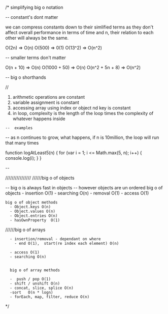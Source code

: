  /*
simplifying big o notation

  --  constant's dont matter

  we can compress constants down to their simlified terms as they don't affect overall performance in terms of time and n, their relation to each other will always be the same.

  O(2n)  =>   O(n)
  O(500)  =>  0(1)
  O(13^2) =>  O(n^2)


  --  smaller terms don't matter

  O(n + 10)   =>  O(n)
  O(1000 + 50)  => O(n)
  O(n^2 + 5n + 8) =>  O(n^2)


  --  big o shorthands

//
  1.  arithmetic operations are constant
  2.  variable assignment is constant
  3.  accessing array using index or object nd key is constant
  4.  in loop, complexity is the length of the loop times the complexity of whatever happens inside


    --  examples

--  as n continues to grow, what happens,
if n is 10million, the loop will run that many times

  function logAtLeast5(n) {
    for (var i = 1; i <= Math.max(5, n); i++) {
      console.log(i);
    }
  }


--

////////////////
//////big o of objects

  --  big o is always fast in objects
  --  however objects are un ordered
    big o of objects
      - insertion O(1)
      - searching O(n)
      - removal O(1)
      - access O(1)

    big o of object methods
      - Object.keys O(n)
      - Object.values O(n)
      - Object.entries O(n)
      - hasOwnProperty  O(1)





//////big o of arrays

      - insertion/removal - dependant on where
        - end O(1),  start(re index each element) O(n)

      - access O(1)
      - searching O(n)


      big o of array methods

      -  push / pop O(1)
      - shift / unshift O(n)
      - concat, slice, splice O(n)
      -sort   O(n * logn)
      - forEach, map, filter, reduce O(n)











 */
